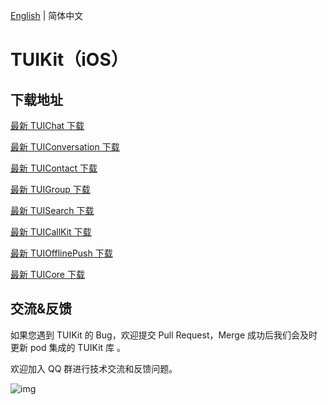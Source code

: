 [English](./README.md) | 简体中文

# TUIKit（iOS）

## 下载地址

[最新 TUIChat 下载](https://im.sdk.cloud.tencent.cn/download/tuikit/6.7.3184/ios/TUIChat.zip)

[最新 TUIConversation 下载](https://im.sdk.cloud.tencent.cn/download/tuikit/6.7.3184/ios/TUIConversation.zip)

[最新 TUIContact 下载](https://im.sdk.cloud.tencent.cn/download/tuikit/6.7.3184/ios/TUIContact.zip)

[最新 TUIGroup 下载](https://im.sdk.cloud.tencent.cn/download/tuikit/6.7.3184/ios/TUIGroup.zip)

[最新 TUISearch 下载](https://im.sdk.cloud.tencent.cn/download/tuikit/6.7.3184/ios/TUISearch.zip)

[最新 TUICallKit 下载](https://im.sdk.cloud.tencent.cn/download/tuikit/6.7.3184/ios/TUICallKit.zip)

[最新 TUIOfflinePush 下载](https://im.sdk.cloud.tencent.cn/download/tuikit/6.7.3184/ios/TUIOfflinePush.zip)


[最新 TUICore 下载](https://im.sdk.cloud.tencent.cn/download/tuikit/6.7.3184/ios/TUICore.zip)


## 交流&反馈

如果您遇到 TUIKit 的 Bug，欢迎提交  Pull Request，Merge 成功后我们会及时更新 pod 集成的 TUIKit 库 。

欢迎加入 QQ 群进行技术交流和反馈问题。

![img]( https://im.sdk.qcloud.com/tools/resource/officialwebsite/pictures/doc_tuikit_qq_group.jpg)
